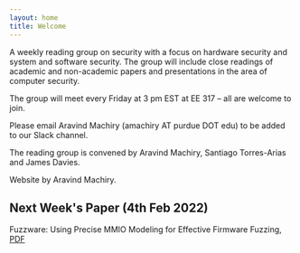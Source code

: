 ```yaml
---
layout: home
title: Welcome
---
```


A weekly reading group on security with a focus on hardware security and system and software security. The group will include close readings of academic and non-academic papers and presentations in the area of computer security.

The group will meet every Friday at 3 pm EST at EE 317 – all are welcome to join. 

Please email Aravind Machiry (amachiry AT purdue DOT edu) to be added to our Slack channel.

The reading group is convened by Aravind Machiry, Santiago Torres-Arias and James Davies. 

Website by Aravind Machiry.

## Next Week's Paper (4th Feb 2022)

Fuzzware: Using Precise MMIO Modeling for Effective Firmware Fuzzing, [PDF](https://www.usenix.org/system/files/sec22summer_scharnowski.pdf)
